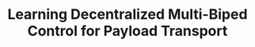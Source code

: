 ---
layout: page
title: Learning Decentralized Multi-Biped Control for Payload Transport
description: Bikram Pandit, Ashutosh Gupta, <strong>Mohitvishnu S. Gadde</strong>, Addison Johnson, Aayam Kumar Shrestha, Helei Duan, Jeremy Dao, Alan Fern <em>2024 Conference on Robot Learning (CoRL)</em>
img: assets/img/corl2024/teaser.png
redirect: https://decmbc.github.io/
importance: 4
category: work
---